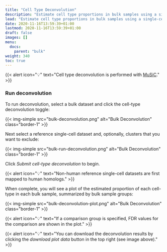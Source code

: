 ```yaml
---
title: "Cell Type Deconvolution"
description: "Estimate cell type proportions in bulk samples using a single-cell dataset."
lead: "Estimate cell type proportions in bulk samples using a single-cell dataset."
date: 2020-11-16T13:59:39+01:00
lastmod: 2020-11-16T13:59:39+01:00
draft: false
images: []
menu:
  docs:
    parent: "bulk"
weight: 340
toc: true
---
```


{{< alert icon="💡" text="Cell type deconvolution is performed with <a href='https://www.nature.com/articles/s41467-018-08023-x'>MuSiC</a>." >}}

### Run deconvolution

To run deconvolution, select a bulk dataset and click the cell-type deconvolution toggle:

{{< img-simple src="bulk-deconvolution.png" alt="Bulk Deconvolution" class="border-1" >}}

Next select a reference single-cell dataset and, optionally, clusters that you want to exclude:

{{< img-simple src="bulk-run-deconvolution.png" alt="Bulk Deconvolution" class="border-1" >}}

Click *Submit cell-type deconvolution* to begin. 

{{< alert icon="💡" text="Non-human reference single-cell datasets are first mapped to human homologs." >}}


When complete, you will see a plot of the estimated proportion of each cell-type in each bulk sample, summarized by bulk sample groups:

{{< img-simple src="bulk-deconvolution-plot.png" alt="Bulk Deconvolution" class="border-1" >}}

{{< alert icon="💡" text="If a comparison group is specified, FDR values for the comparison are shown in the plot." >}}

{{< alert icon="💡" text="You can download the deconvolution results by clicking the <i>download plot data</i> button in the top right (see image above)." >}}